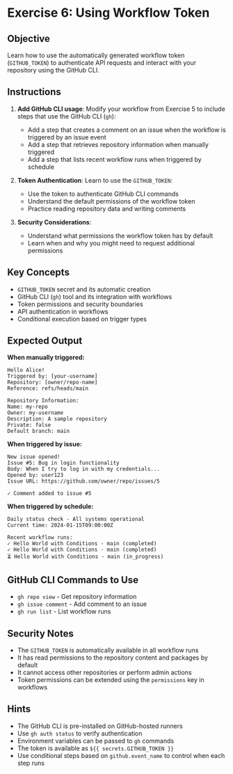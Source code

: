 # Exercise 6: Using Workflow Token

## Objective
Learn how to use the automatically generated workflow token (`GITHUB_TOKEN`) to authenticate API requests and interact with your repository using the GitHub CLI.

## Instructions

1. **Add GitHub CLI usage**: Modify your workflow from Exercise 5 to include steps that use the GitHub CLI (`gh`):
   - Add a step that creates a comment on an issue when the workflow is triggered by an issue event
   - Add a step that retrieves repository information when manually triggered
   - Add a step that lists recent workflow runs when triggered by schedule

2. **Token Authentication**: Learn to use the `GITHUB_TOKEN`:
   - Use the token to authenticate GitHub CLI commands
   - Understand the default permissions of the workflow token
   - Practice reading repository data and writing comments

3. **Security Considerations**: 
   - Understand what permissions the workflow token has by default
   - Learn when and why you might need to request additional permissions

## Key Concepts
- `GITHUB_TOKEN` secret and its automatic creation
- GitHub CLI (`gh`) tool and its integration with workflows
- Token permissions and security boundaries
- API authentication in workflows
- Conditional execution based on trigger types

## Expected Output

**When manually triggered:**
```
Hello Alice!
Triggered by: [your-username]
Repository: [owner/repo-name]
Reference: refs/heads/main

Repository Information:
Name: my-repo
Owner: my-username  
Description: A sample repository
Private: false
Default branch: main
```

**When triggered by issue:**
```
New issue opened!
Issue #5: Bug in login functionality
Body: When I try to log in with my credentials...
Opened by: user123
Issue URL: https://github.com/owner/repo/issues/5

✓ Comment added to issue #5
```

**When triggered by schedule:**
```
Daily status check - All systems operational
Current time: 2024-01-15T09:00:00Z

Recent workflow runs:
✓ Hello World with Conditions - main (completed)
✓ Hello World with Conditions - main (completed)  
⏳ Hello World with Conditions - main (in_progress)
```

## GitHub CLI Commands to Use
- `gh repo view` - Get repository information
- `gh issue comment` - Add comment to an issue
- `gh run list` - List workflow runs

## Security Notes
- The `GITHUB_TOKEN` is automatically available in all workflow runs
- It has read permissions to the repository content and packages by default
- It cannot access other repositories or perform admin actions
- Token permissions can be extended using the `permissions` key in workflows

## Hints
- The GitHub CLI is pre-installed on GitHub-hosted runners
- Use `gh auth status` to verify authentication
- Environment variables can be passed to `gh` commands
- The token is available as `${{ secrets.GITHUB_TOKEN }}`
- Use conditional steps based on `github.event_name` to control when each step runs
